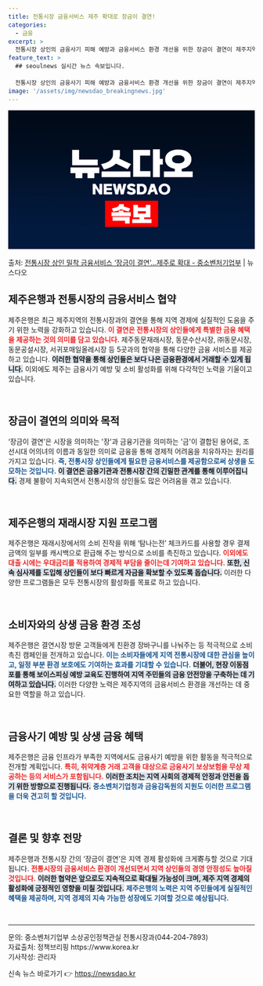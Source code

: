 ```yaml
---
title: 전통시장 금융서비스 제주 확대로 장금이 결연!
categories:
  - 금융
excerpt: >
  전통시장 상인의 금융사기 피해 예방과 금융서비스 환경 개선을 위한 장금이 결연이 제주지역까지 확대됐다. 25…
feature_text: >
  ## seoulnews 실시간 뉴스 속보입니다.

  전통시장 상인의 금융사기 피해 예방과 금융서비스 환경 개선을 위한 장금이 결연이 제주지역까지 확대됐다. 25…
image: '/assets/img/newsdao_breakingnews.jpg'
---
```


![뉴스다오 속보](/assets/img/newsdao_breakingnews.jpg)

<p>출처: <a href="https://newsdao.kr/1686" rel="dofollow">전통시장 상인 밀착 금융서비스 ‘장금이 결연’…제주로 확대  - 중소벤처기업부</a> | 뉴스다오</p>

<h2 data-ke-size="size26">제주은행과 전통시장의 금융서비스 협약</h2>

<p data-ke-size="size16">제주은행은 최근 제주지역의 전통시장과의 결연을 통해 지역 경제에 실질적인 도움을 주기 위한 노력을 강화하고 있습니다. <b><span style="color: #ee2323;">이 결연은 전통시장의 상인들에게 특별한 금융 혜택을 제공하는 것의 의미를 담고 있습니다.</span></b> 제주동문재래시장, 동문수산시장, ㈜동문시장, 동문공설시장, 서귀포매일올레시장 등 5곳과의 협약을 통해 다양한 금융 서비스를 제공하고 있습니다. <b><span style="background-color: #21538527;">이러한 협약을 통해 상인들은 보다 나은 금융환경에서 거래할 수 있게 됩니다.</span></b> 이외에도 제주는 금융사기 예방 및 소비 활성화를 위해 다각적인 노력을 기울이고 있습니다.</p>

<p data-ke-size="size16">&nbsp;</p>

<h2 data-ke-size="size26">장금이 결연의 의미와 목적</h2>

<p data-ke-size="size16">‘장금이 결연’은 시장을 의미하는 '장'과 금융기관을 의미하는 '금'이 결합된 용어로, 조선시대 어의녀의 이름과 동일한 의미로 금융을 통해 경제적 어려움을 치유하자는 원리를 가지고 있습니다. <b><span style="color: #1a5490;">즉, 전통시장 상인들에게 필요한 금융서비스를 제공함으로써 상생을 도모하는 것입니다.</span></b> <b><span style="background-color: #21538527;">이 결연은 금융기관과 전통시장 간의 긴밀한 관계를 통해 이루어집니다.</span></b> 경제 불황이 지속되면서 전통시장의 상인들도 많은 어려움을 겪고 있습니다.</p>

<p data-ke-size="size16">&nbsp;</p>

<h2 data-ke-size="size26">제주은행의 재래시장 지원 프로그램</h2>

<p data-ke-size="size16">제주은행은 재래시장에서의 소비 진작을 위해 ‘탐나는전’ 체크카드를 사용할 경우 결제금액의 일부를 캐시백으로 환급해 주는 방식으로 소비를 촉진하고 있습니다. <b><span style="color: #ee2323;">이외에도 대출 시에는 우대금리를 적용하여 경제적 부담을 줄이는데 기여하고 있습니다.</span></b> <b><span style="background-color: #21538527;">또한, 신속 심사제를 도입해 상인들이 보다 빠르게 자금을 확보할 수 있도록 돕습니다.</span></b> 이러한 다양한 프로그램들은 모두 전통시장의 활성화를 목표로 하고 있습니다.</p>

<p data-ke-size="size16">&nbsp;</p>

<h2 data-ke-size="size26">소비자와의 상생 금융 환경 조성</h2>

<p data-ke-size="size16">제주은행은 결연시장 방문 고객들에게 친환경 장바구니를 나눠주는 등 적극적으로 소비 촉진 캠페인을 전개하고 있습니다. <b><span style="color: #1a5490;">이는 소비자들에게 지역 전통시장에 대한 관심을 높이고, 일정 부분 환경 보호에도 기여하는 효과를 기대할 수 있습니다.</span></b> <b><span style="background-color: #21538527;">더불어, 현장 이동점포를 통해 보이스피싱 예방 교육도 진행하여 지역 주민들의 금융 안전망을 구축하는 데 기여하고 있습니다.</span></b> 이러한 다양한 노력은 제주지역의 금융서비스 환경을 개선하는 데 중요한 역할을 하고 있습니다.</p>

<p data-ke-size="size16">&nbsp;</p>

<h2 data-ke-size="size26">금융사기 예방 및 상생 금융 혜택</h2>

<p data-ke-size="size16">제주은행은 금융 인프라가 부족한 지역에서도 금융사기 예방을 위한 활동을 적극적으로 전개할 계획입니다. <b><span style="color: #ee2323;">특히, 취약계층 거래 고객을 대상으로 금융사기 보상보험을 무상 제공하는 등의 서비스가 포함됩니다.</span></b> <b><span style="background-color: #21538527;">이러한 조치는 지역 사회의 경제적 안정과 안전을 돕기 위한 방향으로 진행됩니다.</span></b> <b><span style="color: #1a5490;">중소벤처기업청과 금융감독원의 지원도 이러한 프로그램을 더욱 견고히 할 것입니다.</span></b></p>

<p data-ke-size="size16">&nbsp;</p>

<h2 data-ke-size="size26">결론 및 향후 전망</h2>

<p data-ke-size="size16">제주은행과 전통시장 간의 ‘장금이 결연’은 지역 경제 활성화에 크게寄与할 것으로 기대됩니다. <b><span style="color: #ee2323;">전통시장의 금융서비스 환경이 개선되면서 지역 상인들의 경영 안정성도 높아질 것입니다.</span></b> <b><span style="background-color: #21538527;">이러한 협약은 앞으로도 지속적으로 확대될 가능성이 크며, 제주 지역 경제의 활성화에 긍정적인 영향을 미칠 것입니다.</span></b> <b><span style="color: #1a5490;">제주은행의 노력은 지역 주민들에게 실질적인 혜택을 제공하며, 지역 경제의 지속 가능한 성장에도 기여할 것으로 예상됩니다.</span></b></p>

<p data-ke-size="size16">&nbsp;</p>

<hr>

<p data-ke-size="size16">문의: 중소벤처기업부 소상공인정책관실 전통시장과(044-204-7893)<br>자료출처: 정책브리핑 https://www.korea.kr<br>기사작성: 관리자</p> 

신속 뉴스 바로가기 👉 <a href="https://newsdao.kr" rel="dofollow">https://newsdao.kr</a>


